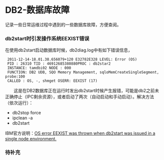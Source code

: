 # DB2-数据库故障
记录一些日常运维过程中遇到的一些数据库故障，方便查阅。 
### db2start时引发操作系统EEXIST错误
在使用db2start启动数据库时候，db2diag.log中有如下错误信息，
```
 2011-12-14-18.01.38.656079+120 E32782E328 LEVEL: Error (OS) 
 PID : 26310 TID : 46912685380880PROC : db2star2 
 INSTANCE: tamdbi02 NODE : 000 
 FUNCTION: DB2 UDB, SQO Memory Management, sqloMemCreateSingleSegment, probe:100 
 CALLED : OS, -, shmget OSERR: EEXIST (17) 
 ```
&#8195;&#8195;这是在DB2数据库正在运行时发出db2start时候产生报错，可能是db2之前未正确停止（IPC剩余资源），或者启动了两次（自动启动和手动启动）。解决方法（依次运行）：
- db2stop force
- ipclean -a
- db2start

IBM官方说明：[OS error EEXIST was thrown when db2start was issued in a single node environment.](https://www.ibm.com/support/pages/os-error-eexist-was-thrown-when-db2start-was-issued-single-node-environment)

### 待补充

